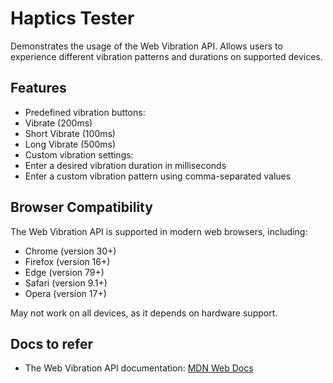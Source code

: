 # Haptics Tester

Demonstrates the usage of the Web Vibration API. Allows users to experience different vibration patterns and durations on supported devices.

## Features

- Predefined vibration buttons:
 - Vibrate (200ms)
 - Short Vibrate (100ms)
 - Long Vibrate (500ms)
- Custom vibration settings:
 - Enter a desired vibration duration in milliseconds
 - Enter a custom vibration pattern using comma-separated values

## Browser Compatibility

The Web Vibration API is supported in modern web browsers, including:

- Chrome (version 30+)
- Firefox (version 16+)
- Edge (version 79+)
- Safari (version 9.1+)
- Opera (version 17+)

May not work on all devices, as it depends on hardware support.

## Docs to refer

- The Web Vibration API documentation: [MDN Web Docs](https://developer.mozilla.org/en-US/docs/Web/API/Vibration_API)
